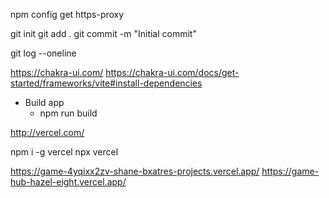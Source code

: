 npm config get https-proxy

git init
git add .
git commit -m "Initial commit"

git log --oneline

https://chakra-ui.com/
https://chakra-ui.com/docs/get-started/frameworks/vite#install-dependencies

- Build app
  - npm run build

http://vercel.com/

npm i -g vercel
npx vercel

https://game-4yqixx2zv-shane-bxatres-projects.vercel.app/
https://game-hub-hazel-eight.vercel.app/
